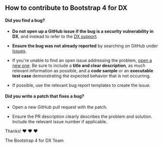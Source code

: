 ## How to contribute to Bootstrap 4 for DX

#### **Did you find a bug?**

* **Do not open up a GitHub issue if the bug is a security vulnerability
  in DX**, and instead to refer to the [DX support](support@jahia.com).

* **Ensure the bug was not already reported** by searching on GitHub under [Issues](https://github.com/Jahia/bootstrap4/issues).

* If you're unable to find an open issue addressing the problem, [open a new one](https://github.com/Jahia/bootstrap4/issues/new). Be sure to include a **title and clear description**, as much relevant information as possible, and a **code sample** or an **executable test case** demonstrating the expected behavior that is not occurring.

* If possible, use the relevant bug report templates to create the issue.

#### **Did you write a patch that fixes a bug?**

* Open a new GitHub pull request with the patch.

* Ensure the PR description clearly describes the problem and solution. Include the relevant issue number if applicable.


Thanks! :heart: :heart: :heart:

The Bootstrap 4 for DX Team